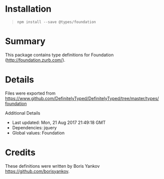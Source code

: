 # Installation
> `npm install --save @types/foundation`

# Summary
This package contains type definitions for Foundation (http://foundation.zurb.com/).

# Details
Files were exported from https://www.github.com/DefinitelyTyped/DefinitelyTyped/tree/master/types/foundation

Additional Details
 * Last updated: Mon, 21 Aug 2017 21:49:18 GMT
 * Dependencies: jquery
 * Global values: Foundation

# Credits
These definitions were written by Boris Yankov <https://github.com/borisyankov>.
